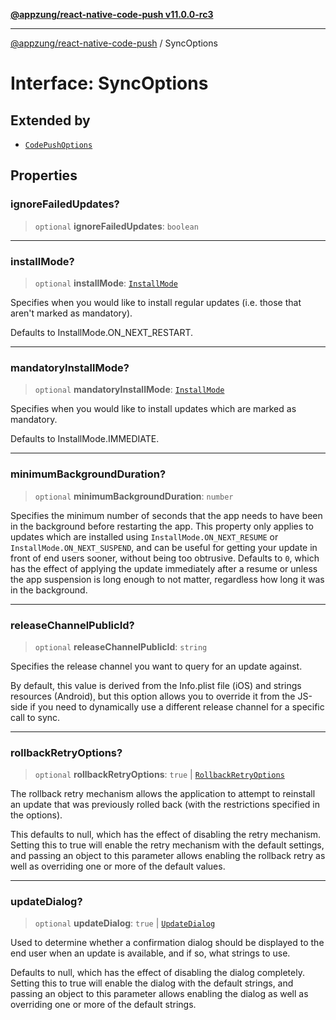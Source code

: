 [**@appzung/react-native-code-push v11.0.0-rc3**](../README.md)

---

[@appzung/react-native-code-push](../README.md) / SyncOptions

# Interface: SyncOptions

## Extended by

- [`CodePushOptions`](CodePushOptions.md)

## Properties

### ignoreFailedUpdates?

> `optional` **ignoreFailedUpdates**: `boolean`

---

### installMode?

> `optional` **installMode**: [`InstallMode`](../enumerations/InstallMode.md)

Specifies when you would like to install regular updates (i.e. those that aren't marked as mandatory).

Defaults to InstallMode.ON_NEXT_RESTART.

---

### mandatoryInstallMode?

> `optional` **mandatoryInstallMode**: [`InstallMode`](../enumerations/InstallMode.md)

Specifies when you would like to install updates which are marked as mandatory.

Defaults to InstallMode.IMMEDIATE.

---

### minimumBackgroundDuration?

> `optional` **minimumBackgroundDuration**: `number`

Specifies the minimum number of seconds that the app needs to have been in the background before restarting the app. This property
only applies to updates which are installed using `InstallMode.ON_NEXT_RESUME` or `InstallMode.ON_NEXT_SUSPEND`, and can be useful
for getting your update in front of end users sooner, without being too obtrusive. Defaults to `0`, which has the effect of applying
the update immediately after a resume or unless the app suspension is long enough to not matter, regardless how long it was in the background.

---

### releaseChannelPublicId?

> `optional` **releaseChannelPublicId**: `string`

Specifies the release channel you want to query for an update against.

By default, this value is derived from the Info.plist file (iOS) and strings resources (Android), but this option allows you to override it from the JS-side if you need to dynamically use a different release channel for a specific call to sync.

---

### rollbackRetryOptions?

> `optional` **rollbackRetryOptions**: `true` \| [`RollbackRetryOptions`](RollbackRetryOptions.md)

The rollback retry mechanism allows the application to attempt to reinstall an update that was previously rolled back (with the restrictions specified in the options).

This defaults to null, which has the effect of disabling the retry mechanism.
Setting this to true will enable the retry mechanism with the default settings, and passing an object to this parameter allows enabling the rollback retry as well as overriding one or more of the default values.

---

### updateDialog?

> `optional` **updateDialog**: `true` \| [`UpdateDialog`](UpdateDialog.md)

Used to determine whether a confirmation dialog should be displayed to the end user when an update is available, and if so, what strings to use.

Defaults to null, which has the effect of disabling the dialog completely.
Setting this to true will enable the dialog with the default strings, and passing an object to this parameter allows enabling the dialog as well as overriding one or more of the default strings.
